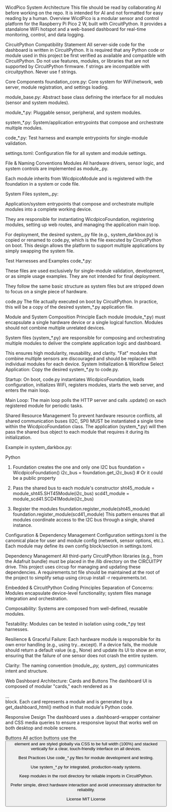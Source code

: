 WicdPico System Architecture
This file should be read by collaborating AI before working on the repo. It is intended for AI and not formatted for easy reading by a human.
Overview
WicdPico is a modular sensor and control platform for the Raspberry Pi Pico 2 W, built with CircuitPython. It provides a standalone WiFi hotspot and a web-based dashboard for real-time monitoring, control, and data logging.

CircuitPython Compatibility Statement
All server-side code for the dashboard is written in CircuitPython. It is required that any Python code or module used in this project be first verified as available and compatible with CircuitPython. Do not use features, modules, or libraries that are not supported by CircuitPython firmware.
f strings are incompatible with circuitpython. Never use f strings.

Core Components
foundation_core.py: Core system for WiFi/network, web server, module registration, and settings loading.

module_base.py: Abstract base class defining the interface for all modules (sensor and system modules).

module_*.py: Pluggable sensor, peripheral, and system modules.

system_*.py: System/application entrypoints that compose and orchestrate multiple modules.

code_*.py: Test harness and example entrypoints for single-module validation.

settings.toml: Configuration file for all system and module settings.

File & Naming Conventions
Modules
All hardware drivers, sensor logic, and system controls are implemented as module_<name>.py.

Each module inherits from WicdpicoModule and is registered with the foundation in a system or code file.

System Files
system_<name>.py:

Application/system entrypoints that compose and orchestrate multiple modules into a complete working device.

They are responsible for instantiating WicdpicoFoundation, registering modules, setting up web routes, and managing the application main loop.

For deployment, the desired system_<name>.py file (e.g., system_darkbox.py) is copied or renamed to code.py, which is the file executed by CircuitPython on boot. This design allows the platform to support multiple applications by simply swapping the system file.

Test Harnesses and Examples
code_*.py:

These files are used exclusively for single-module validation, development, or as simple usage examples. They are not intended for final deployment.

They follow the same basic structure as system files but are stripped down to focus on a single piece of hardware.

code.py
The file actually executed on boot by CircuitPython. In practice, this will be a copy of the desired system_*.py application file.

Module and System Composition Principle
Each module (module_*.py) must encapsulate a single hardware device or a single logical function. Modules should not combine multiple unrelated devices.

System files (system_*.py) are responsible for composing and orchestrating multiple modules to deliver the complete application logic and dashboard.

This ensures high modularity, reusability, and clarity. "Fat" modules that combine multiple sensors are discouraged and should be replaced with individual modules for each device.
System Initialization & Workflow
Select Application: Copy the desired system_*.py to code.py.

Startup: On boot, code.py instantiates WicdpicoFoundation, loads configuration, initializes WiFi, registers modules, starts the web server, and enters the main loop.

Main Loop: The main loop polls the HTTP server and calls .update() on each registered module for periodic tasks.

Shared Resource Management
To prevent hardware resource conflicts, all shared communication buses (I2C, SPI) MUST be instantiated a single time within the WicdpicoFoundation class. The application (system_*.py) will then pass the shared bus object to each module that requires it during its initialization.

Example in system_darkbox.py:

Python

1. Foundation creates the one and only one I2C bus
foundation = WicdpicoFoundation()
i2c_bus = foundation.get_i2c_bus() # Or it could be a public property

2. Pass the shared bus to each module's constructor
sht45_module = module_sht45.SHT45Module(i2c_bus)
scd41_module = module_scd41.SCD41Module(i2c_bus)

3. Register the modules
foundation.register_module(sht45_module)
foundation.register_module(scd41_module)
This pattern ensures that all modules coordinate access to the I2C bus through a single, shared instance.

Configuration & Dependency Management
Configuration
settings.toml is the canonical place for user and module config (network, sensor options, etc.). Each module may define its own config block/section in settings.toml.

Dependency Management
All third-party CircuitPython libraries (e.g., from the Adafruit bundle) must be placed in the /lib directory on the CIRCUITPY drive. This project uses circup for managing and updating these dependencies. A requirements.txt file should be maintained at the root of the project to simplify setup using circup install -r requirements.txt.

Embedded & CircuitPython Coding Principles
Separation of Concerns: Modules encapsulate device-level functionality; system files manage integration and orchestration.

Composability: Systems are composed from well-defined, reusable modules.

Testability: Modules can be tested in isolation using code_*.py test harnesses.

Resilience & Graceful Failure: Each hardware module is responsible for its own error handling (e.g., using try...except). If a device fails, the module should return a default value (e.g., None) and update its UI to show an error, ensuring that the failure of one sensor does not crash the entire system.

Clarity: The naming convention (module_*.py, system_*.py) communicates intent and structure.

Web Dashboard Architecture: Cards and Buttons
The dashboard UI is composed of modular "cards," each rendered as a <div class="module">...</div> block. Each card represents a module and is generated by a get_dashboard_html() method in that module's Python code.

Responsive Design
The dashboard uses a .dashboard-wrapper container and CSS media queries to ensure a responsive layout that works well on both desktop and mobile screens.

Buttons
All action buttons use the <button> element and are styled globally via CSS to be full width (100%) and stacked vertically for a clear, touch-friendly interface on all devices.

Best Practices
Use code_*.py files for module development and testing.

Use system_*.py for integrated, production-ready systems.

Keep modules in the root directory for reliable imports in CircuitPython.

Prefer simple, direct hardware interaction and avoid unnecessary abstraction for reliability.

License
MIT License
